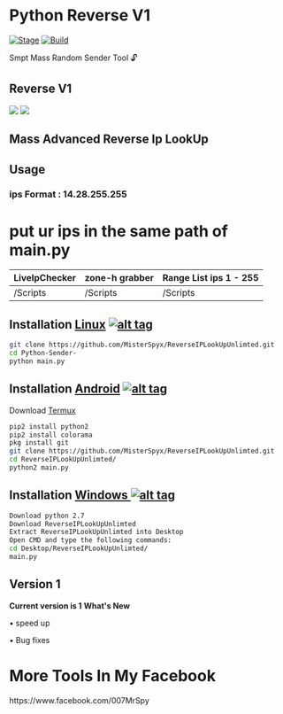 <h1>Python Reverse V1 </h1>
<p><a href="https://github.com/MisterSpyx/Python-Sender-/"></a>
<a href="https://github.com/MisterSpyx/Python-Sender-/r"><img src="https://img.shields.io/badge/Release-Stable-orange.svg" alt="Stage" data-canonical-src="https://img.shields.io/badge/Release-Stable-orange.svg" style="max-width:100%;"></a>
<a href="https://github.com/MisterSpyx/Python-Sender-/"><img src="https://img.shields.io/badge/Supported%20OS-Linux%2FWindows-brightgreengreen.svg" alt="Build" data-canonical-src="https://img.shields.io/badge/Supported%20OS-Linux%2FWindows-brightgreengreen.svg" style="max-width:100%;"></a></p>
<p> Smpt Mass Random Sender Tool 🔓  </p>

<h2>Reverse V1</h2>

<img src="https://i.imgur.com/4gbC9bC.png" data-canonical-src="https://i.imgur.com/4zwfniZ.png" style="max-width:100%;">
<img src="https://i.imgur.com/vXggEdd.png" data-canonical-src="https://i.imgur.com/JqyAirM.png" style="max-width:100%;">

<h2>Mass Advanced Reverse Ip LookUp  </h2>
<h2>Usage</h2>
<h3>ips Format : 14.28.255.255</h3>
<h1>put ur ips in the same path of main.py</h1>
<table>
<thead>
<tr>
<th>LiveIpChecker</th>
<th>zone-h grabber</th>
<th>Range List ips 1 - 255</th>
</tr>
</thead>
<tbody>
<tr>
<td>/Scripts</td>
<td>/Scripts</td>
<td>/Scripts</td>
</tr>
</tbody></table>

## Installation [Linux](https://wikipedia.org/wiki/Linux) [![alt tag](http://icons.iconarchive.com/icons/dakirby309/simply-styled/32/OS-Linux-icon.png)](https://fr.wikipedia.org/wiki/Linux)

```bash
git clone https://github.com/MisterSpyx/ReverseIPLookUpUnlimted.git
cd Python-Sender-
python main.py
```

## Installation [Android](https://wikipedia.org/wiki/Android) [![alt tag](https://cdn1.iconfinder.com/data/icons/logotypes/32/android-32.png)](https://fr.wikipedia.org/wiki/Android)

Download [Termux](https://play.google.com/store/apps/details?id=com.termux)

```bash
pip2 install python2
pip2 install colorama
pkg install git
git clone https://github.com/MisterSpyx/ReverseIPLookUpUnlimted.git
cd ReverseIPLookUpUnlimted/
python2 main.py
```

## Installation [Windows ](https://wikipedia.org/wiki/Microsoft_Windows)[![alt tag](http://icons.iconarchive.com/icons/tatice/cristal-intense/32/Windows-icon.png)](https://fr.wikipedia.org/wiki/Microsoft_Windows)
```bash
Download python 2.7
Download ReverseIPLookUpUnlimted
Extract ReverseIPLookUpUnlimted into Desktop
Open CMD and type the following commands:
cd Desktop/ReverseIPLookUpUnlimted/
main.py
```
<h2>Version 1</h2>
<strong>Current version is 1</strong>
<strong>What's New </strong>
<p>• speed up<p>
<p>• Bug fixes<p>
  <h1>More Tools In My Facebook</h1>
https://www.facebook.com/007MrSpy
